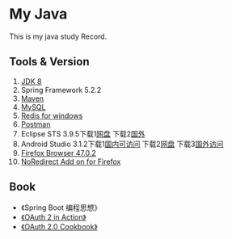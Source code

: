 # My Java

This is my java study Record.

## Tools & Version

1. [JDK 8](http://www.oracle.com/technetwork/java/javase/downloads/jdk8-downloads-2133151.html)
2. Spring Framework 5.2.2
3. [Maven](https://maven.apache.org/download.cgi)
4. [MySQL](https://dev.mysql.com/downloads/)
5. [Redis for windows](https://github.com/MicrosoftArchive/redis/releases)
6. [Postman](https://www.getpostman.com/)
7. Eclipse STS 3.9.5下载1[网盘](https://pan.baidu.com/s/1xqy4G_r9N24WODBBuGlIog) 下载2[国外](https://spring.io/tools)
8. Android Studio 3.1.2下载1[国内可访问](https://dl.google.com/dl/android/studio/install/3.1.2.0/android-studio-ide-173.4720617-windows.exe) 下载2[网盘](https://pan.baidu.com/s/1xO0jppKszfJAA3GFJ8bxcw) 下载3[国外访问](https://developer.android.com/studio/index.html)
9. [Firefox Browser 47.0.2](http://ftp.mozilla.org/pub/firefox/releases/47.0.2/win64/zh-CN/)
10. [NoRedirect Add on for Firefox](https://addons.thunderbird.net/en-us/firefox/addon/noredirect/)





## Book

- 《Spring Boot 编程思想》
- [《OAuth 2 in Action》](https://www.manning.com/books/oauth-2-in-action)
- [《OAuth 2.0 Cookbook》](https://www.packtpub.com/product/oauth-2-0-cookbook/9781788295963)




























































































































































































































